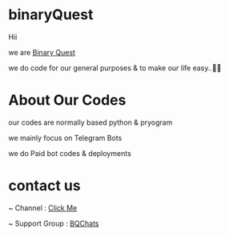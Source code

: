 # binaryQuest
Hii 

we are [Binary Quest](https/t.me/BinaryQuest)

we do code for our general purposes & to make our life easy..🖤🖤

# About Our Codes

our codes are normally based python & pryogram 

we mainly focus on Telegram Bots

we do Paid bot codes & deployments

# contact us

~ Channel : [Click Me](t.me/binaryQuest)

~ Support Group : [BQChats](t.me/BQChats)
